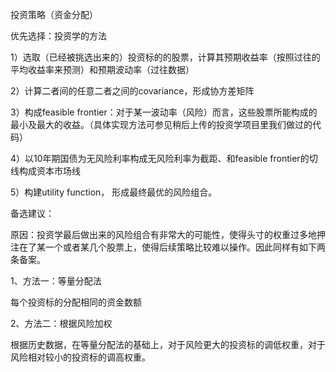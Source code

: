投资策略（资金分配）

优先选择：投资学的方法

1）选取（已经被挑选出来的）投资标的的股票，计算其预期收益率（按照过往的平均收益率来预测）和预期波动率（过往数据）

2）计算二者间的任意二者之间的covariance，形成协方差矩阵

3）构成feasible frontier：对于某一波动率（风险）而言，这些股票所能构成的最小及最大的收益。（具体实现方法可参见稍后上传的投资学项目里我们做过的代码）

4）以10年期国债为无风险利率构成无风险利率为截距、和feasible frontier的切线构成资本市场线

5）构建utility function， 形成最终最优的风险组合。



备选建议：

原因：投资学最后做出来的风险组合有非常大的可能性，使得头寸的权重过多地押注在了某一个或者某几个股票上，使得后续策略比较难以操作。因此同样有如下两条备案。

1、方法一：等量分配法

每个投资标的分配相同的资金数额

2、方法二：根据风险加权

根据历史数据，在等量分配法的基础上，对于风险更大的投资标的调低权重，对于风险相对较小的投资标的调高权重。



